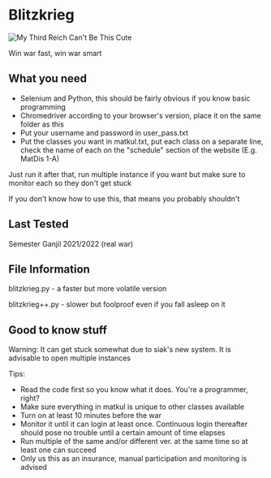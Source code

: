 # Blitzkrieg

![My Third Reich Can't Be This Cute](https://user-images.githubusercontent.com/39584172/149769408-94ac3f40-bfe8-4f37-89bb-17bfd9ce2a0f.png)

Win war fast, win war smart

## What you need
- Selenium and Python, this should be fairly obvious if you know basic programming
- Chromedriver according to your browser's version, place it on the same folder as this
- Put your username and password in user_pass.txt
- Put the classes you want in matkul.txt, put each class on a separate line, check the name of each on the "schedule" section of the website (E.g. MatDis 1-A)

Just run it after that, run multiple instance if you want but make sure to monitor each so they don't get stuck

If you don't know how to use this, that means you probably shouldn't

## Last Tested
Semester Ganjil 2021/2022 (real war)

## File Information
blitzkrieg.py - a faster but more volatile version

blitzkrieg++.py - slower but foolproof even if you fall asleep on it

## Good to know stuff
Warning: It can get stuck somewhat due to siak's new system. It is advisable to open multiple instances

Tips:
- Read the code first so you know what it does. You're a programmer, right?
- Make sure everything in matkul is unique to other classes available
- Turn on at least 10 minutes before the war
- Monitor it until it can login at least once. Continuous login thereafter should pose no trouble until a certain amount of time elapses
- Run multiple of the same and/or different ver. at the same time so at least one can succeed
- Only us this as an insurance, manual participation and monitoring is advised
